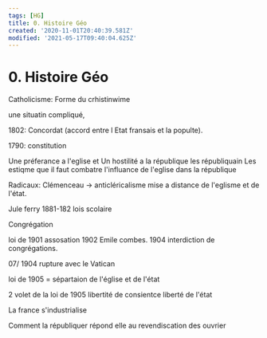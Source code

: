 ```yaml
---
tags: [HG]
title: 0. Histoire Géo
created: '2020-11-01T20:40:39.581Z'
modified: '2021-05-17T09:40:04.625Z'
---
```


# 0. Histoire Géo

Catholicisme: Forme du crhistinwime

une situatin compliqué, 

1802: Concordat (accord entre l Etat fransais et la populte).

1790: constitution 

Une préferance a l'eglise et Un hostilité a la république
les républiquain Les estiqme que il faut combatre l'influance de l'eglise dans la république 

Radicaux: Clémenceau 
-> anticléricalisme
mise a distance de l'eglisme et de l'état.

Jule ferry 1881-182 lois scolaire

 Congrégation

 loi de 1901 assosation
 1902 Emile combes.
 1904 interdiction de congrégations.

 07/ 1904 rupture avec le Vatican

 loi de 1905 = sépartaion de l'église et de l'état

 2 volet de la loi de 1905 libertité de consientce liberté de l'état

 La france s'industrialise

 Comment la républiquer répond elle au revendiscation des ouvrier
